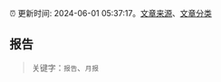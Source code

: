 :alarm_clock: 更新时间: 2024-06-01 05:37:17。[文章来源](/README.md)、[文章分类](/TAGS.md)

## 报告


> 关键字：`报告`、`月报`



